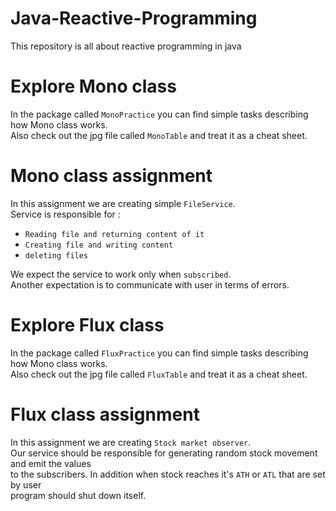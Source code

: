 # Java-Reactive-Programming
This repository is all about reactive programming in java

# Explore Mono class
In the package called `MonoPractice` you can find simple tasks describing how Mono class works. </br>
Also check out the jpg file called `MonoTable` and treat it as a cheat sheet.

# Mono class assignment
In this assignment we are creating simple `FileService`. </br>
Service is responsible for : </br>
- `Reading file and returning content of it` </br>
- `Creating file and writing content` </br>
- `deleting files` </br>

We expect the service to work only when `subscribed`. </br>
Another expectation is to communicate with user in terms of errors.


# Explore Flux class
In the package called `FluxPractice` you can find simple tasks describing how Mono class works. </br>
Also check out the jpg file called `FluxTable` and treat it as a cheat sheet.

# Flux class assignment
In this assignment we are creating `Stock market observer`. </br>
Our service should be responsible for generating random stock movement and emit the values </br>
to the subscribers. In addition when stock reaches it's `ATH` or `ATL` that are set by user </br>
program should shut down itself.
